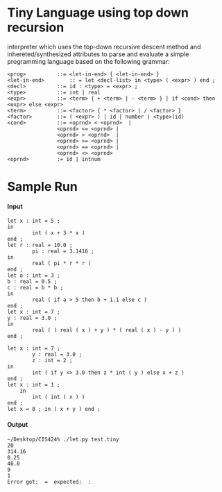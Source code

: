 # Tiny Language using top down recursion
interpreter which uses the top-down recursive descent method and inhereted/synthesized attributes to parse and evaluate a simple programming language based on the following grammar:
```
<prog> 			::= <let-in-end> { <let-in-end> }
<let-in-end> 		:: = let <decl-list> in <type> ( <expr> ) end ;
<decl>			::= id : <type> = <expr> ;
<type>			::= int | real
<expr>			::= <term> { + <term> | - <term> } | if <cond> then <expr> else <expr>
<term>			::= <factor> { * <factor> | / <factor> }
<factor>		::= ( <expr> ) | id | number | <type>(id)
<cond>			::= <oprnd> < <oprnd>  |
			    <oprnd> <= <oprnd> |
			    <oprnd> > <oprnd>  |
			    <oprnd> >= <oprnd> |
			    <oprnd> == <oprnd> |
			    <oprnd> <> <oprnd>
<oprnd>			:= id | intnum
```
# Sample Run
#### Input
```
let x : int = 5 ;
in
        int ( x + 3 * x )
end ;
let r : real = 10.0 ;
        pi : real = 3.1416 ;
in
        real ( pi * r * r )
end ;
let a : int = 3 ;
b : real = 0.5 ;
c : real = b * b ;
in
        real ( if a > 5 then b + 1.1 else c )
end ;
let x : int = 7 ;
y : real = 3.0 ;
in
        real ( ( real ( x ) + y ) * ( real ( x ) - y ) )
end ;

let x : int = 7 ;
        y : real = 3.0 ;
        z : int = 2 ;
in
        int ( if y <> 3.0 then z * int ( y ) else x + z )
end ;
let x : int = 1 ;
	in
		int ( int ( x ) )
end ;
let x = 8 ; in ( x + y ) end ;
```

#### Output
```
~/Desktop/CIS424% ./let.py test.tiny
20
314.16
0.25
40.0
9
1
Error got:  =  expected:  :
```
